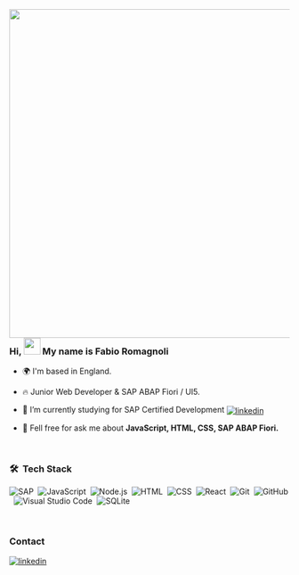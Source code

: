 <img align="right" height="590em" src="https://raw.githubusercontent.com/gist/fabioromagnoli99/ca90754d6cc514273f2c92df1c684d16/raw/56878099156e412ecbb10f88a295a8f6f2562dd0/favatar.svg"/>
<h3 align="left" style="border: none;">Hi, <img src="https://user-images.githubusercontent.com/18350557/176309783-0785949b-9127-417c-8b55-ab5a4333674e.gif" height="30px"> My name is Fabio Romagnoli</h3>

- 🌍  I'm based in England.

- 🔥 Junior Web Developer & SAP ABAP Fiori / UI5. 

- 🔭 I’m currently studying for SAP Certified Development <a href="https://training.sap.com/certification/c_fiordev_22-sap-certified-development-associate---sap-fiori-application-developer-g/" target="_blank">
  <img align="center" src="https://img.shields.io/badge/-C_FIORDEV_22-05122A?style=flat&logo=sap" alt="linkedin"/></a>

- 💬 Fell free for ask me about **JavaScript, HTML, CSS, SAP ABAP Fiori.**

<br>

<h3> 🛠 &nbsp;Tech Stack </h3>

![SAP](https://img.shields.io/badge/-SAP-05122A?style=flat&logo=sap)&nbsp;
![JavaScript](https://img.shields.io/badge/-JavaScript-05122A?style=flat&logo=javascript)&nbsp;
![Node.js](https://img.shields.io/badge/-Node.js-05122A?style=flat&logo=node.js)&nbsp;
![HTML](https://img.shields.io/badge/-HTML-05122A?style=flat&logo=HTML5)&nbsp;
![CSS](https://img.shields.io/badge/-CSS-05122A?style=flat&logo=CSS3&logoColor=1572B6)&nbsp;
![React](https://img.shields.io/badge/-React-05122A?style=flat&logo=react)&nbsp;
![Git](https://img.shields.io/badge/-Git-05122A?style=flat&logo=git)&nbsp;
![GitHub](https://img.shields.io/badge/-GitHub-05122A?style=flat&logo=github)&nbsp;
![Visual Studio Code](https://img.shields.io/badge/-Visual%20Studio%20Code-05122A?style=flat&logo=visual-studio-code&logoColor=007ACC)&nbsp;
![SQLite](https://img.shields.io/badge/-SQLite-05122A?style=flat&logo=sqlite)&nbsp;

<br>

<h3> Contact </h3>

<p>
<a href="https://linkedin.com/in/fabio-romagnoli-b2667233/" target="_blank">
  <img align="center" src="https://img.shields.io/badge/-fabioromagnoli-05122A?style=flat&logo=linkedin" alt="linkedin"/>
</p>

